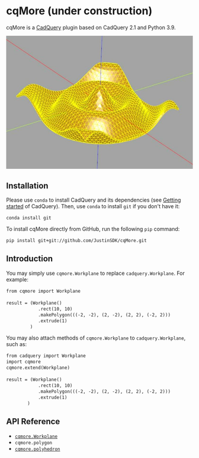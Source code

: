 # cqMore (under construction)

cqMore is a [CadQuery](https://github.com/CadQuery/cadquery) plugin based on CadQuery 2.1 and Python 3.9.

![cqMore](images/ripple.JPG)

## Installation

Please use `conda` to install CadQuery and its dependencies (see [Getting started](https://github.com/CadQuery/cadquery#getting-started) of CadQuery). Then, use `conda` to install `git` if you don't have it:

	conda install git
	
To install cqMore directly from GitHub, run the following `pip` command:

	pip install git+git://github.com/JustinSDK/cqMore.git

## Introduction

You may simply use `cqmore.Workplane` to replace `cadquery.Workplane`. For example:

    from cqmore import Workplane

    result = (Workplane()
                .rect(10, 10)
                .makePolygon(((-2, -2), (2, -2), (2, 2), (-2, 2)))
                .extrude(1)
             )

You may also attach methods of `cqmore.Workplane` to `cadquery.Workplane`, such as:

    from cadquery import Workplane
    import cqmore
    cqmore.extend(Workplane)

    result = (Workplane()
                .rect(10, 10)
                .makePolygon(((-2, -2), (2, -2), (2, 2), (-2, 2)))
                .extrude(1)
            )

## API Reference

- [`cqmore.Workplane`](docs/workplane.md)
- `cqmore.polygon`
- [`cqmore.polyhedron`](docs/polyhedron.md)
